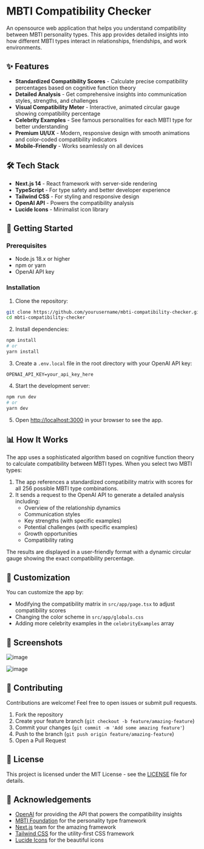 # MBTI Compatibility Checker

An opensource web application that helps you understand compatibility between MBTI personality types. This app provides detailed insights into how different MBTI types interact in relationships, friendships, and work environments.

## ✨ Features

- **Standardized Compatibility Scores** - Calculate precise compatibility percentages based on cognitive function theory
- **Detailed Analysis** - Get comprehensive insights into communication styles, strengths, and challenges
- **Visual Compatibility Meter** - Interactive, animated circular gauge showing compatibility percentage
- **Celebrity Examples** - See famous personalities for each MBTI type for better understanding
- **Premium UI/UX** - Modern, responsive design with smooth animations and color-coded compatibility indicators
- **Mobile-Friendly** - Works seamlessly on all devices

## 🛠️ Tech Stack

- **Next.js 14** - React framework with server-side rendering
- **TypeScript** - For type safety and better developer experience
- **Tailwind CSS** - For styling and responsive design
- **OpenAI API** - Powers the compatibility analysis
- **Lucide Icons** - Minimalist icon library

## 🚀 Getting Started

### Prerequisites

- Node.js 18.x or higher
- npm or yarn
- OpenAI API key

### Installation

1. Clone the repository:
```bash
git clone https://github.com/yourusername/mbti-compatibility-checker.git
cd mbti-compatibility-checker
```

2. Install dependencies:
```bash
npm install
# or
yarn install
```

3. Create a `.env.local` file in the root directory with your OpenAI API key:
```
OPENAI_API_KEY=your_api_key_here
```

4. Start the development server:
```bash
npm run dev
# or
yarn dev
```

5. Open [http://localhost:3000](http://localhost:3000) in your browser to see the app.

## 📊 How It Works

The app uses a sophisticated algorithm based on cognitive function theory to calculate compatibility between MBTI types. When you select two MBTI types:

1. The app references a standardized compatibility matrix with scores for all 256 possible MBTI type combinations.
2. It sends a request to the OpenAI API to generate a detailed analysis including:
   - Overview of the relationship dynamics
   - Communication styles
   - Key strengths (with specific examples)
   - Potential challenges (with specific examples)
   - Growth opportunities
   - Compatibility rating

The results are displayed in a user-friendly format with a dynamic circular gauge showing the exact compatibility percentage.

## 🎨 Customization

You can customize the app by:

- Modifying the compatibility matrix in `src/app/page.tsx` to adjust compatibility scores
- Changing the color scheme in `src/app/globals.css`
- Adding more celebrity examples in the `celebrityExamples` array

## 📱 Screenshots

<!-- Replace these with actual screenshots -->
![image](https://github.com/user-attachments/assets/b263731f-dff3-49ae-9b4a-39ffd52abeaa)

![image](https://github.com/user-attachments/assets/b5f36d8c-8bcd-4322-acb1-623af50b873e)


## 🤝 Contributing

Contributions are welcome! Feel free to open issues or submit pull requests.

1. Fork the repository
2. Create your feature branch (`git checkout -b feature/amazing-feature`)
3. Commit your changes (`git commit -m 'Add some amazing feature'`)
4. Push to the branch (`git push origin feature/amazing-feature`)
5. Open a Pull Request

## 📄 License

This project is licensed under the MIT License - see the [LICENSE](LICENSE) file for details.

## 🙏 Acknowledgements

- [OpenAI](https://openai.com/) for providing the API that powers the compatibility insights
- [MBTI Foundation](https://www.myersbriggs.org/) for the personality type framework
- [Next.js](https://nextjs.org/) team for the amazing framework
- [Tailwind CSS](https://tailwindcss.com/) for the utility-first CSS framework
- [Lucide Icons](https://lucide.dev/) for the beautiful icons
